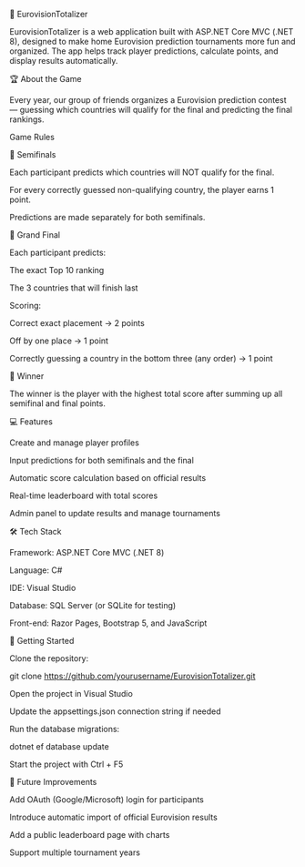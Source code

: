 🎤 EurovisionTotalizer

EurovisionTotalizer is a web application built with ASP.NET Core MVC (.NET 8), designed to make home Eurovision prediction tournaments more fun and organized.
The app helps track player predictions, calculate points, and display results automatically.

🏆 About the Game

Every year, our group of friends organizes a Eurovision prediction contest — guessing which countries will qualify for the final and predicting the final rankings.

Game Rules

🥈 Semifinals

Each participant predicts which countries will NOT qualify for the final.

For every correctly guessed non-qualifying country, the player earns 1 point.

Predictions are made separately for both semifinals.

🥇 Grand Final

Each participant predicts:

The exact Top 10 ranking

The 3 countries that will finish last

Scoring:

Correct exact placement → 2 points

Off by one place → 1 point

Correctly guessing a country in the bottom three (any order) → 1 point

🧮 Winner

The winner is the player with the highest total score after summing up all semifinal and final points.

💻 Features

Create and manage player profiles

Input predictions for both semifinals and the final

Automatic score calculation based on official results

Real-time leaderboard with total scores

Admin panel to update results and manage tournaments

🛠️ Tech Stack

Framework: ASP.NET Core MVC (.NET 8)

Language: C#

IDE: Visual Studio

Database: SQL Server (or SQLite for testing)

Front-end: Razor Pages, Bootstrap 5, and JavaScript

🚀 Getting Started

Clone the repository:

git clone https://github.com/yourusername/EurovisionTotalizer.git


Open the project in Visual Studio

Update the appsettings.json connection string if needed

Run the database migrations:

dotnet ef database update


Start the project with Ctrl + F5

🧩 Future Improvements

Add OAuth (Google/Microsoft) login for participants

Introduce automatic import of official Eurovision results

Add a public leaderboard page with charts

Support multiple tournament years
